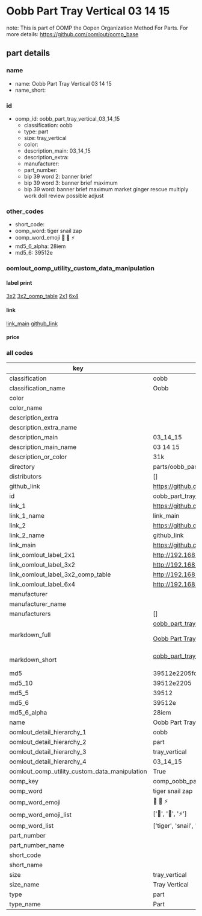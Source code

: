 # Oobb Part Tray Vertical 03 14 15  

note: This is part of OOMP the Oopen Organization Method For Parts. For more details: https://github.com/oomlout/oomp_base

##  part details





### name
* name: Oobb Part Tray Vertical 03 14 15
* name_short: 
### id
* oomp_id: oobb_part_tray_vertical_03_14_15
  * classification: oobb
  * type: part
  * size: tray_vertical
  * color: 
  * description_main: 03_14_15
  * description_extra: 
  * manufacturer: 
  * part_number: 
  * bip 39 word 2: banner brief
  * bip 39 word 3: banner brief maximum
  * bip 39 word: banner brief maximum market ginger rescue multiply work doll review possible adjust

### other_codes
* short_code: 
* oomp_word: tiger snail zap
* oomp_word_emoji :tiger: :snail: :zap:
* md5_6_alpha: 28iem
* md5_6: 39512e






### oomlout_oomp_utility_custom_data_manipulation
#### label print
[3x2](http://192.168.1.245:1112/?label=oomp%2028iem)
[3x2_oomp_table](http://192.168.1.107:1112/?label=oomp%2028iem)
[2x1](http://192.168.1.242:1112/?label=oomp%2028iem)
[6x4](http://192.168.1.55:1112/?label=oomp%2028iem)    

#### link

[link_main](https://github.com/oomlout/oomlout_oomp_current_version_messy/tree/main/parts/oobb_part_tray_vertical_03_14_15) [github_link](https://github.com/oomlout/oomlout_oomp_part_src/tree/main/parts/oobb_part_tray_vertical_03_14_15)                             

#### price







### all codes 
| key | value |  
| --- | --- |  
| classification | oobb |  
| classification_name | Oobb |  
| color |  |  
| color_name |  |  
| description_extra |  |  
| description_extra_name |  |  
| description_main | 03_14_15 |  
| description_main_name | 03 14 15 |  
| description_or_color | 31k |  
| directory | parts/oobb_part_tray_vertical_03_14_15 |  
| distributors | [] |  
| github_link | https://github.com/oomlout/oomlout_oomp_part_src/tree/main/parts/oobb_part_tray_vertical_03_14_15 |  
| id | oobb_part_tray_vertical_03_14_15 |  
| link_1 | https://github.com/oomlout/oomlout_oomp_current_version_messy/tree/main/parts/oobb_part_tray_vertical_03_14_15 |  
| link_1_name | link_main |  
| link_2 | https://github.com/oomlout/oomlout_oomp_part_src/tree/main/parts/oobb_part_tray_vertical_03_14_15 |  
| link_2_name | github_link |  
| link_main | https://github.com/oomlout/oomlout_oomp_current_version_messy/tree/main/parts/oobb_part_tray_vertical_03_14_15 |  
| link_oomlout_label_2x1 | http://192.168.1.242:1112/?label=oomp%2028iem |  
| link_oomlout_label_3x2 | http://192.168.1.245:1112/?label=oomp%2028iem |  
| link_oomlout_label_3x2_oomp_table | http://192.168.1.107:1112/?label=oomp%2028iem |  
| link_oomlout_label_6x4 | http://192.168.1.55:1112/?label=oomp%2028iem |  
| manufacturer |  |  
| manufacturer_name |  |  
| manufacturers | [] |  
| markdown_full | [oobb_part_tray_vertical_03_14_15](https://github.com/oomlout/oomlout_oomp_current_version_messy/tree/main/parts/oobb_part_tray_vertical_03_14_15)<br>[](https://github.com/oomlout/oomlout_oomp_current_version_messy/tree/main/parts/oobb_part_tray_vertical_03_14_15)<br>[Oobb Part Tray Vertical 03 14 15](https://github.com/oomlout/oomlout_oomp_current_version_messy/tree/main/parts/oobb_part_tray_vertical_03_14_15)<br><br> |  
| markdown_short | [oobb_part_tray_vertical_03_14_15](https://github.com/oomlout/oomlout_oomp_current_version_messy/tree/main/parts/oobb_part_tray_vertical_03_14_15)<br><br> |  
| md5 | 39512e2205fd922edcb1088312c6f892 |  
| md5_10 | 39512e2205 |  
| md5_5 | 39512 |  
| md5_6 | 39512e |  
| md5_6_alpha | 28iem |  
| name | Oobb Part Tray Vertical 03 14 15 |  
| oomlout_detail_hierarchy_1 | oobb |  
| oomlout_detail_hierarchy_2 | part |  
| oomlout_detail_hierarchy_3 | tray_vertical |  
| oomlout_detail_hierarchy_4 | 03_14_15 |  
| oomlout_oomp_utility_custom_data_manipulation | True |  
| oomp_key | oomp_oobb_part_tray_vertical_03_14_15 |  
| oomp_word | tiger snail zap |  
| oomp_word_emoji | :tiger: :snail: :zap: |  
| oomp_word_emoji_list | [':tiger:', ':snail:', ':zap:'] |  
| oomp_word_list | ['tiger', 'snail', 'zap'] |  
| part_number |  |  
| part_number_name |  |  
| short_code |  |  
| short_name |  |  
| size | tray_vertical |  
| size_name | Tray Vertical |  
| type | part |  
| type_name | Part |  

